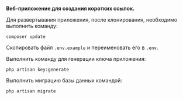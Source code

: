 **Веб-приложение для создания коротких ссылок.**

Для развертывания приложения, после клонирования, необходимо выполнить команду:

`composer update`

Скопировать файл `.env.example` и переименовать его в `.env`.

Выполнить команду для генерации ключа приложения:

`php artisan key:generate`

Выполнить миграцию базы данных командой:

`php artisan migrate`